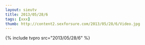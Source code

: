```yaml
--- 
layout: sieutv
title: 2013/05/28/6
tags: [xxx]
thumb: http://content2.sexforsure.com/2013/05/28/6/Video.jpg
---
```

{% include tvpro src="2013/05/28/6" %} 

